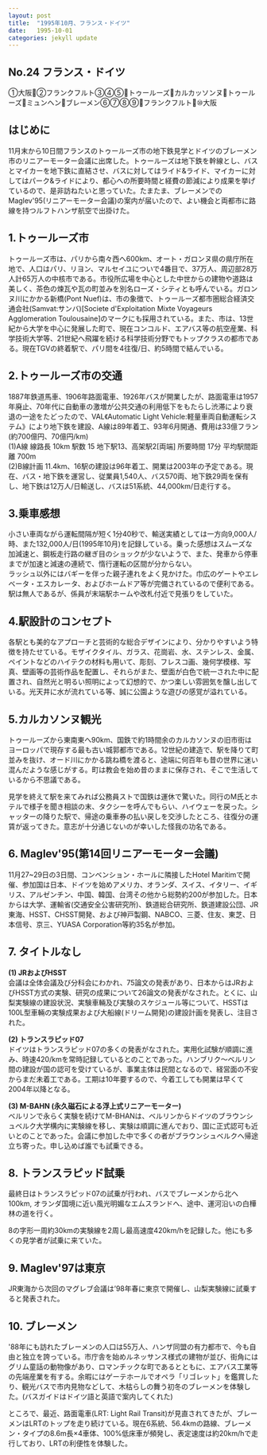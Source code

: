 ```yaml
---
layout: post
title:  "1995年10月、フランス・ドイツ"
date:   1995-10-01
categories: jekyll update
---
```


## No.24 フランス・ドイツ

①大阪🛫②フランクフルト③④⑤🛫トゥールーズ🚋カルカッソンヌ🚙トゥールーズ🛫ミュンヘン🛫ブレーメン⑥⑦⑧⑨🛫フランクフルト🛫⑩大阪

## はじめに
11月末から10日間フランスのトゥールーズ市の地下鉄見学とドイツのブレーメン市のリニアーモーター会議に出席した。トゥールーズは地下鉄を幹線とし、バスとマイカーを地下鉄に直結させ、バスに対してはライド&ライド、マイカーに対してはパーク&ライドにより、都心への所要時間と経費の節減により成果を挙げているので、是非訪ねたいと思っていた。たまたま、ブレーメンでのMaglev'95(リニアーモーター会議)の案内が届いたので、よい機会と両都市に路線を持つルフトハンザ航空で出掛けた。

## 1.トゥールーズ市
トゥールーズ市は、パリから南々西へ600km、オート・ガロンヌ県の県庁所在地で、人口はパリ、リヨン、マルセイユについで4番目で、37万人、周辺部28万人計65万人の中核市である。市役所広場を中心とした中世からの建物や道路は美しく、茶色の煉瓦や瓦の町並みを別名ローズ・シティとも呼んでいる。ガロンヌ川にかかる新橋(Pont Nuef)は、市の象徴で、トゥールーズ都市圏総合経済交通会社(Samvat:サンバ)[Societe d'Exploitation Mixte Voyageurs Agglomeration Toulousaine]のマークにも採用されている。また、市は、13世紀から大学を中心に発展した町で、現在コンコルド、エアバス等の航空産業、科学技術大学等、21世紀へ飛躍を続ける科学技術分野でもトップクラスの都市である。現在TGVの終着駅で、パリ間を4往復/日、約5時間で結んでいる。

## 2.トゥールーズ市の交通
1887年鉄道馬車、1906年路面電車、1926年バスが開業したが、路面電車は1957年廃止、70年代に自動車の激増が公共交通の利用低下をもたらし渋滞により衰退の一途をたどったので、VAL《Automatic Light Vehicle:軽量車両自動運転システム》により地下鉄を建設、A線は89年着工、93年6月開通、費用は33億フラン(約700億円、70億円/km)<br>
(1)A線 線路長 10km 駅数 15 地下駅13、高架駅2[両端] 所要時間 17分 平均駅間距離 700m <br>
(2)B線計画 11.4km、16駅の建設は96年着工、開業は2003年の予定である。現在、バス・地下鉄を運営し、従業員1,540人、バス570両、地下鉄29両を保有し、地下鉄は12万人/日輸送し、バスは51系統、44,000km/日走行する。

## 3.乗車感想
小さい車両ながら運転間隔が短く1分40秒で、輸送実績としては一方向9,000人/時、また132,000人/日(1995年10月)を記録している。乗った感想はスムーズな加減速と、鋼板走行路の継ぎ目のショックが少ないようで、また、発車から停車までが加速と減速の連続で、惰行運転の区間が分からない。<br>
ラッシュ以外にはバギーを伴った親子連れをよく見かけた。巾広のゲートやエレベータ・エスカレータ、およびホームドア等が完備されているので便利である。駅は無人であるが、係員が末端駅ホームや改札付近で見張りをしていた。

## 4.駅設計のコンセプト
各駅とも美的なアプローチと芸術的な総合デザインにより、分かりやすいよう特徴を持たせている。モザイクタイル、ガラス、花崗岩、水、ステンレス、金属、ペイントなどのハイテクの材料も用いて、彫刻、フレスコ画、幾何学模様、写真、壁画等の芸術作品を配置し、それらがまた、壁面が白色で統一された中に配置され、自然光と明るい照明によって幻想的で、かつ楽しい雰囲気を醸し出している。光天井に水が流れている等、誠に公園ような遊びの感覚が溢れている。

## 5.カルカソンヌ観光
トゥールーズから東南東へ90km、国鉄で約1時間余のカルカソンヌの旧市街はヨーロッパで現存する最も古い城郭都市である。12世紀の建造で、駅を降りて町並みを抜け、オード川にかかる跳ね橋を渡ると、途端に何百年も昔の世界に迷い混んだような感じがする。町は教会を始め昔のままに保存され、そこで生活しているから不思議である。

見学を終えて駅を来てみれば公務員ストで国鉄は運休で驚いた。同行のM氏とホテルで様子を聞き相談の末、タクシーを呼んでもらい、ハイウェーを戻った。シャッターの降りた駅で、帰途の乗車券の払い戻しを交渉したところ、往復分の運賃が返ってきた。意志が十分通じないのが幸いした怪我の功名である。

## 6. Maglev'95(第14回リニアーモーター会議)
11月27~29日の3日間、コンベンション・ホールに隣接したHotel Maritimで開催、参加国は日本、ドイツを始めアメリカ、オランダ、スイス、イタリー、イギリス、アルゼンチン、中国、韓国、台湾その他から総勢約200が参加した。日本からは大学、運輸省(交通安全公害研究所)、鉄道総合研究所、鉄道建設公団、JR東海、HSST、CHSST開発、および神戸製鋼、NABCO、三菱、住友、東芝、日本信号、京三、YUASA Corporation等約35名が参加。

## 7. タイトルなし
**(1) JRおよびHSST**<br>
会議は全体会議及び分科会にわかれ、75論文の発表があり、日本からはJRおよびHSST方式の実験、研究の成果について26論文の発表がなされた。とくに、山梨実験線の建設状況、実験車輛及び実験のスケジュール等について、HSSTは100L型車輛の実験成果および大船線(ドリーム開発)の建設計画を発表し、注目された。

**(2) トランスラピッド07**<br>
ドイツはトランスラピッド07の多くの発表がなされた。実用化試験が順調に進み、時速420/kmを常時記録しているとのことであった。ハンブリク〜ベルリン間の建設が国の認可を受けているが、事業主体は民間となるので、経営面の不安からまだ未着工である。工期は10年要するので、今着工しても開業は早くて2004年以降となる。

**(3) M-BAHN (永久磁石による浮上式リニアーモーター)**<br>
ベルリンで永らく実験を続けてM-BHANは、ベルリンからドイツのブラウンシュベルク大学構内に実験線を移し、実験は順調に進んでおり、国に正式認可も近いとのことであった。会議に参加した中で多くの者がブラウンシュベルクへ帰途立ち寄った。申し込めば誰でも試乗できる。

## 8. トランスラピッド試乗

最終日はトランスラピッド07の試乗が行われ、バスでブレーメンから北へ100km, オランダ国境に近い風光明媚なエムスランドへ、途中、運河沿いの白樺林の道を行く。

8の字形一周約30kmの実験線を2周し最高速度420km/hを記録した。他にも多くの見学者が試乗に来ていた。

## 9. Maglev'97は東京
JR東海から次回のマグレブ会議は’98年春に東京で開催し、山梨実験線に試乗すると発表された。

## 10. ブレーメン
'88年にも訪れたブレーメンの人口は55万人、ハンザ同盟の有力都市で、今も自由と独立を誇っている。市庁舎を始めルネッサンス様式の建物が並び、街角にはグリム童話の動物像があり、ロマンチックな町であるとともに、エアバス工業等の先端産業を有する。余暇にはゲーテホールでオペラ「リゴレット」を鑑賞したり、観光バスで市内見物などして、木枯らしの舞う初冬のブレーメンを体験した。(バスガイドはドイツ語と英語で案内してくれた)

ところで、最近、路面電車(LRT: Light Rail Transit)が見直されてきたが、ブレーメンはLRTのトップを走り続けている。現在6系統、56.4kmの路線、ブレーメン・タイプの8.6m長×4車体、100%低床車が頻発し、表定速度は約20km/hで走行しており、LRTの利便性を体験した。
